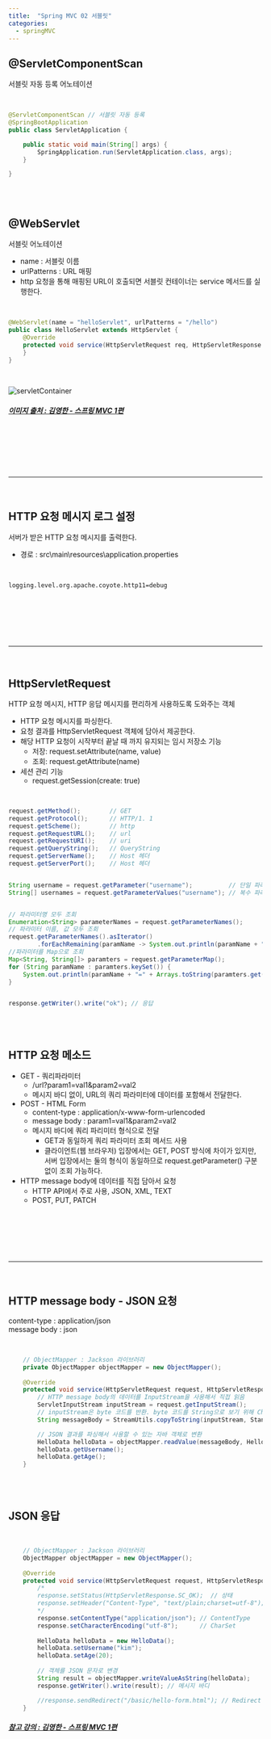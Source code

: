 ```yaml
---
title:  "Spring MVC 02 서블릿"
categories:
  - springMVC
---
```


## @ServletComponentScan
서블릿 자동 등록 어노테이션

<br/>

```java
@ServletComponentScan // 서블릿 자동 등록
@SpringBootApplication
public class ServletApplication {

	public static void main(String[] args) {
		SpringApplication.run(ServletApplication.class, args);
	}

}
```

<br/>
<br/>


## @WebServlet
서블릿 어노테이션  
* name : 서블릿 이름  
* urlPatterns : URL 매핑
* http 요청을 통해 매핑된 URL이 호출되면 서블릿 컨테이너는 service 메서드를 실행한다.

<br/>

```java
@WebServlet(name = "helloServlet", urlPatterns = "/hello")
public class HelloServlet extends HttpServlet {
	@Override
	protected void service(HttpServletRequest req, HttpServletResponse resp) throws ServletException, IOException {
	}
}
```

<br/>

![servletContainer](https://user-images.githubusercontent.com/42172353/182323789-41592ba2-7930-494c-9753-89aa793c3b8b.PNG)
##### [이미지 출처 : 김영한 - 스프링 MVC 1편](https://www.inflearn.com/course/%EC%8A%A4%ED%94%84%EB%A7%81-mvc-1/dashboard)

<br/>
<br/>
<br/>
<br/>
<br/>

---
<br/>

## HTTP 요청 메시지 로그 설정

서버가 받은 HTTP 요청 메시지를 출력한다.
- 경로 : src\main\resources\application.properties 

<br/>

```properties
logging.level.org.apache.coyote.http11=debug
```

<br/>
<br/>
<br/>
<br/>
<br/>

---
<br/>

## HttpServletRequest
HTTP 요청 메시지, HTTP 응답 메시지를 편리하게 사용하도록 도와주는 객체
* HTTP 요청 메시지를 파싱한다.
* 요청 결과를 HttpServletRequest 객체에 담아서 제공한다.
* 해당 HTTP 요청이 시작부터 끝날 때 까지 유지되는 임시 저장소 기능
	* 저장: request.setAttribute(name, value)
	* 조회: request.getAttribute(name)
* 세션 관리 기능
	* request.getSession(create: true)

<br/>

```java
request.getMethod(); 		// GET            
request.getProtocol(); 		// HTTP/1. 1  
request.getScheme(); 		// http
request.getRequestURL();	// url    
request.getRequestURI();	// uri  
request.getQueryString();	// QueryString
request.getServerName(); 	// Host 헤더
request.getServerPort(); 	// Host 헤더


String username = request.getParameter("username");			 // 단일 파라미터 조회
String[] usernames = request.getParameterValues("username"); // 복수 파라미터 조회


// 파라미터명 모두 조회
Enumeration<String> parameterNames = request.getParameterNames(); 
// 파라미터 이름, 값 모두 조회
request.getParameterNames().asIterator()
		.forEachRemaining(paramName -> System.out.println(paramName + "=" + request.getParameter(paramName))); 
//파라미터를 Map으로 조회
Map<String, String[]> paramters = request.getParameterMap();
for (String paramName : paramters.keySet()) {
	System.out.println(paramName + "=" + Arrays.toString(paramters.get(paramName)));
}


response.getWriter().write("ok"); // 응답

```

<br/>
<br/>

## HTTP 요청 메소드
* GET - 쿼리파라미터
	* /url?param1=val1&param2=val2
	* 메시지 바디 없이, URL의 쿼리 파라미터에 데이터를 포함해서 전달한다.
* POST - HTML Form
	* content-type : application/x-www-form-urlencoded
	* message body : param1=val1&param2=val2
	* 메시지 바디에 쿼리 파리미터 형식으로 전달 
    	* GET과 동일하게 쿼리 파라미터 조회 메서드 사용
    	* 클라이언트(웹 브라우저) 입장에서는 GET, POST 방식에 차이가 있지만, 서버 입장에서는 둘의 형식이 동일하므로 request.getParameter() 구분 없이 조회 가능하다.
* HTTP message body에 데이터를 직접 담아서 요청
	* HTTP API에서 주로 사용, JSON, XML, TEXT
	* POST, PUT, PATCH

<br/>
<br/>
<br/>
<br/>
<br/>

---

<br/>

## HTTP message body - JSON 요청
content-type : application/json  
message body : json

<br/>

```java
	// ObjectMapper : Jackson 라이브러리 
	private ObjectMapper objectMapper = new ObjectMapper();
	
	@Override
	protected void service(HttpServletRequest request, HttpServletResponse response) throws ServletException, IOException {
		// HTTP message body의 데이터를 InputStream을 사용해서 직접 읽음
		ServletInputStream inputStream = request.getInputStream();
		// inputStream은 byte 코드를 반환. byte 코드를 String으로 보기 위해 Charset 지정
		String messageBody = StreamUtils.copyToString(inputStream, StandardCharsets.UTF_8);

		// JSON 결과를 파싱해서 사용할 수 있는 자바 객체로 변환
		HelloData helloData = objectMapper.readValue(messageBody, HelloData.class);
		helloData.getUsername();
		helloData.getAge();
	}
```	

<br/>
<br/>

## JSON 응답

<br/>

```java
	// ObjectMapper : Jackson 라이브러리 
	ObjectMapper objectMapper = new ObjectMapper();
	
	@Override
	protected void service(HttpServletRequest request, HttpServletResponse response) throws ServletException, IOException {
		/*
		response.setStatus(HttpServletResponse.SC_OK);	// 상태
		response.setHeader("Content-Type", "text/plain;charset=utf-8"); // 헤더 직접 세팅
		*/
		response.setContentType("application/json"); // ContentType
		response.setCharacterEncoding("utf-8");		 // CharSet
		
		HelloData helloData = new HelloData();
		helloData.setUsername("kim");
		helloData.setAge(20);
		
		// 객체를 JSON 문자로 변경
		String result = objectMapper.writeValueAsString(helloData);
		response.getWriter().write(result);	// 메시지 바디

		//response.sendRedirect("/basic/hello-form.html"); // Redirect
	}
```

##### [참고 강의 : 김영한 - 스프링 MVC 1편](https://www.inflearn.com/course/%EC%8A%A4%ED%94%84%EB%A7%81-mvc-1/dashboard)
